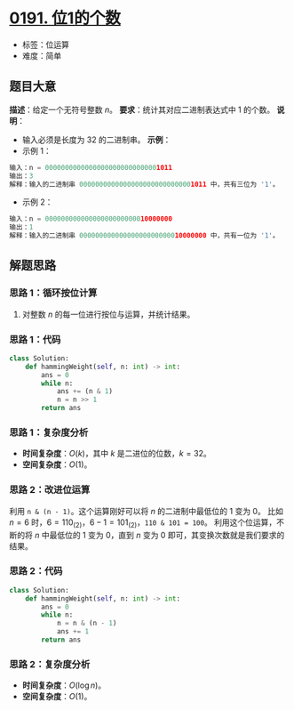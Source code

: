 # [0191. 位1的个数](https://leetcode.cn/problems/number-of-1-bits/)
- 标签：位运算
- 难度：简单
## 题目大意
**描述**：给定一个无符号整数 $n$。
**要求**：统计其对应二进制表达式中 $1$ 的个数。
**说明**：
- 输入必须是长度为 $32$ 的二进制串。
**示例**：
- 示例 1：
```python
输入：n = 00000000000000000000000000001011
输出：3
解释：输入的二进制串 00000000000000000000000000001011 中，共有三位为 '1'。
```
- 示例 2：
```python
输入：n = 00000000000000000000000010000000
输出：1
解释：输入的二进制串 00000000000000000000000010000000 中，共有一位为 '1'。
```
## 解题思路
### 思路 1：循环按位计算
1. 对整数 $n$ 的每一位进行按位与运算，并统计结果。
### 思路 1：代码
```python
class Solution:
    def hammingWeight(self, n: int) -> int:
        ans = 0
        while n:
            ans += (n & 1)
            n = n >> 1
        return ans
```
### 思路 1：复杂度分析
- **时间复杂度**：$O(k)$，其中 $k$ 是二进位的位数，$k = 32$。
- **空间复杂度**：$O(1)$。
### 思路 2：改进位运算
利用 `n & (n - 1)`。这个运算刚好可以将 $n$ 的二进制中最低位的 $1$ 变为 $0$。 
比如 $n = 6$ 时，$6 = 110_{(2)}$，$6 - 1 = 101_{(2)}$，`110 & 101 = 100`。
利用这个位运算，不断的将 $n$ 中最低位的 $1$ 变为 $0$，直到 $n$ 变为 $0$ 即可，其变换次数就是我们要求的结果。
### 思路 2：代码
```python
class Solution:
    def hammingWeight(self, n: int) -> int:
        ans = 0
        while n:
            n = n & (n - 1)
            ans += 1
        return ans
```
### 思路 2：复杂度分析
- **时间复杂度**：$O(\log n)$。
- **空间复杂度**：$O(1)$。
